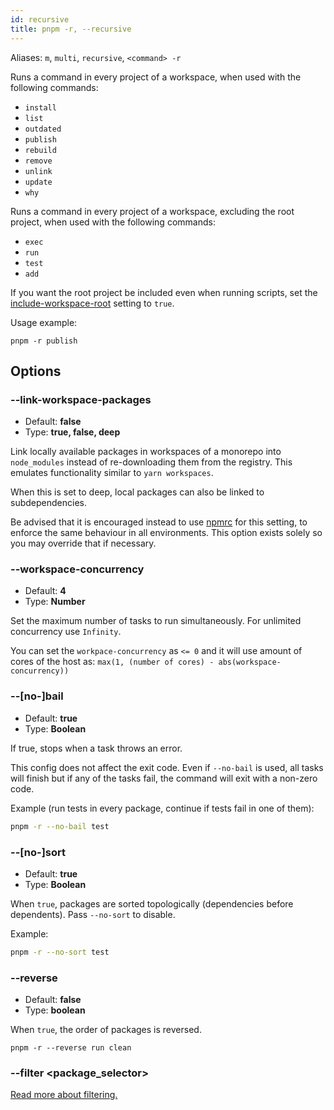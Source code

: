 ```yaml
---
id: recursive
title: pnpm -r, --recursive
---
```


Aliases: `m`, `multi`, `recursive`, `<command> -r`

Runs a command in every project of a workspace, when used with the following commands:

- `install`
- `list`
- `outdated`
- `publish`
- `rebuild`
- `remove`
- `unlink`
- `update`
- `why`

Runs a command in every project of a workspace, excluding the root project,
when used with the following commands:

- `exec`
- `run`
- `test`
- `add`

If you want the root project be included even when running scripts, set the [include-workspace-root] setting to `true`.

Usage example:

```
pnpm -r publish
```

## Options

### --link-workspace-packages

- Default: **false**
- Type: **true, false, deep**

Link locally available packages in workspaces of a monorepo into `node_modules`
instead of re-downloading them from the registry. This emulates functionality
similar to `yarn workspaces`.

When this is set to deep, local packages can also be linked to subdependencies.

Be advised that it is encouraged instead to use [npmrc] for this setting, to
enforce the same behaviour in all environments. This option exists solely so you
may override that if necessary.

[npmrc]: ../workspaces.md#link-workspace-packages

### --workspace-concurrency

- Default: **4**
- Type: **Number**

Set the maximum number of tasks to run simultaneously. For unlimited concurrency
use `Infinity`.

You can set the `workpace-concurrency` as `<= 0` and it will use amount of cores of the host as: `max(1, (number of cores) - abs(workspace-concurrency))`

### --[no-]bail

- Default: **true**
- Type: **Boolean**

If true, stops when a task throws an error.

This config does not affect the exit code.
Even if `--no-bail` is used, all tasks will finish but if any of the tasks fail,
the command will exit with a non-zero code.

Example (run tests in every package, continue if tests fail in one of them):

```sh
pnpm -r --no-bail test
```

### --[no-]sort

- Default: **true**
- Type: **Boolean**

When `true`, packages are sorted topologically (dependencies before dependents).
Pass `--no-sort` to disable.

Example:

```sh
pnpm -r --no-sort test
```

### --reverse

- Default: **false**
- Type: **boolean**

When `true`, the order of packages is reversed.

```
pnpm -r --reverse run clean
```

### --filter \<package_selector\>

[Read more about filtering.](../filtering.md)

[include-workspace-root]: ../npmrc.md#include-workspace-root
